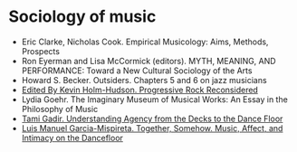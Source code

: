 Sociology of music
===

- Eric Clarke, Nicholas Cook. Empirical Musicology: Aims, Methods, Prospects
- Ron Eyerman and Lisa McCormick (editors). MYTH, MEANING, AND PERFORMANCE: Toward a New Cultural Sociology of the Arts
- Howard S. Becker. Outsiders. Chapters 5 and 6 on jazz musicians
- [Edited By Kevin Holm-Hudson. Progressive Rock Reconsidered](https://www.routledge.com/Progressive-Rock-Reconsidered/Holm-Hudson/p/book/9780815337157)
- Lydia Goehr. The Imaginary Museum of Musical Works: An Essay in the Philosophy of Music
- [Tami Gadir. Understanding Agency from the Decks to the Dance Floor](https://mtosmt.org/issues/mto.18.24.3/mto.18.24.3.gadir.html)
- [Luis Manuel Garcia-Mispireta. Together, Somehow. Music, Affect, and Intimacy on the Dancefloor ](https://www.dukeupress.edu/together-somehow)
